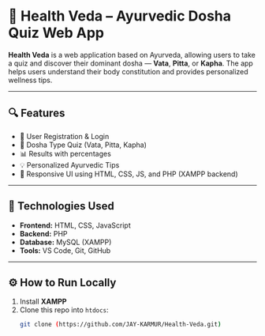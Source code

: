# 🌿 Health Veda – Ayurvedic Dosha Quiz Web App

**Health Veda** is a web application based on Ayurveda, allowing users to take a quiz and discover their dominant dosha — **Vata**, **Pitta**, or **Kapha**. The app helps users understand their body constitution and provides personalized wellness tips.

---

## 🔍 Features

- 🔐 User Registration & Login
- 🧠 Dosha Type Quiz (Vata, Pitta, Kapha)
- 📊 Results with percentages
- 💡 Personalized Ayurvedic Tips
- 📱 Responsive UI using HTML, CSS, JS, and PHP (XAMPP backend)

---

## 🧾 Technologies Used

- **Frontend:** HTML, CSS, JavaScript
- **Backend:** PHP
- **Database:** MySQL (XAMPP)
- **Tools:** VS Code, Git, GitHub

---

## ⚙️ How to Run Locally

1. Install **XAMPP**
2. Clone this repo into `htdocs`:
   ```bash
   git clone (https://github.com/JAY-KARMUR/Health-Veda.git)
